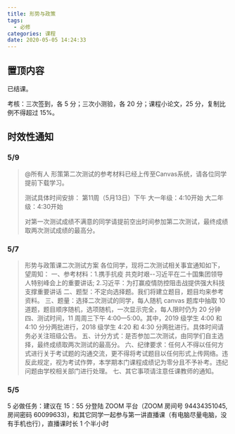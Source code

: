 ```yaml
---
title: 形势与政策
tags:
  - 必修
categories: 课程
date: 2020-05-05 14:24:33
---
```


## 置顶内容

已结课。

<!--more-->
考核：三次签到，各 5 分；三次小测验，各 20 分；课程小论文，25 分，复制比例不得超过 15%。

## 时效性通知

### 5/9

> @所有人
> 形策第二次测试的参考材料已经上传至Canvas系统，请各位同学提前下载学习。
>
> 测试具体时间安排：
> 第11周（5月13日）下午
> 大一年级：4:10开始
> 大二年级：4:30开始
>
> 对第一次测试成绩不满意的同学请提前空出时间参加第二次测试，最终成绩取两次测试成绩的最高分。

### 5/7

> 形势与政策课二次测试方案
> 各位同学，现将二次测试相关事宜通知如下，望周知：
> 一、参考材料：1.携手抗疫 共克时艰--习近平在二十国集团领导人特别峰会上的重要讲话; 2.习近平：为打赢疫情防控阻击战提供强大科技支撑重要讲话
> 二、题型：不定向选择题。我们将建立题目，题目均来参考资料。
> 三、题量：选择二次测试的同学，每人随机 canvas 题库中抽取 10 道题，题目顺序随机，选项随机，一次显示完全，每人限时仍为 20 分钟
> 四、测试时间，11 周周三下午 4:00—5:00。其中，2019 级学生 4:00 和 4:10 分分两批进行，2018 级学生 4:20 和 4:30 分两批进行。具体时间请务必关注班级公告。
> 五、计分方式：是否参加二次测试，由同学们自主选择，最终成绩取两次测试的最高分。
> 六、纪律要求：任何人不得以任何方式进行关于考试题的沟通交流，更不得将考试题目以任何形式上传网络。违反此规定，视为考试作弊，本学期本门课程成绩记为零分且不予补考。违纪问题由学校相关部门进行处理。
> 七、其它事项请注意任课教师的通知。

### 5/5

5 必做任务：建议在 15：55 分登陆 ZOOM 平台（ZOOM 房间号 94434351045,房间密码 60099633)，和其它同学一起参与第一讲直播课（有电脑尽量电脑，没有手机也行），直播课时长 1 个半小时
